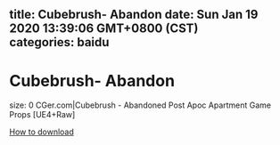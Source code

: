 
title: Cubebrush- Abandon
date: Sun Jan 19 2020 13:39:06 GMT+0800 (CST)    
categories: baidu
---

# Cubebrush- Abandon
size: 0
 CGer.com|Cubebrush - Abandoned Post Apoc Apartment Game Props [UE4+Raw]
 

[How to download](https://bpcam.bemobtrk.com/go/2ceec3aa-1ca2-46d6-b9ff-aaa5c184517c?jno=195)